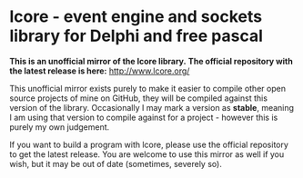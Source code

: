 lcore - event engine and sockets library for Delphi and free pascal
===================================================================

**This is an unofficial mirror of the lcore library.**
**The official repository with the latest release is here:** http://www.lcore.org/

This unofficial mirror exists purely to make it easier to compile other open source projects of mine on GitHub, they will be compiled against this version of the library. Occasionally I may mark a version as **stable**, meaning I am using that version to compile against for a project - however this is purely my own judgement.

If you want to build a program with lcore, please use the official repository to get the latest release. You are welcome to use this mirror as well if you wish, but it may be out of date (sometimes, severely so).
